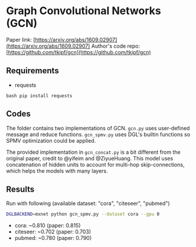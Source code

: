 Graph Convolutional Networks (GCN)
============

Paper link: [https://arxiv.org/abs/1609.02907](https://arxiv.org/abs/1609.02907)
Author's code repo: [https://github.com/tkipf/gcn](https://github.com/tkipf/gcn)

Requirements
------------
- requests

``bash
pip install requests
``

Codes
-----
The folder contains two implementations of GCN. `gcn.py` uses user-defined
message and reduce functions. `gcn_spmv.py` uses DGL's builtin functions so
SPMV optimization could be applied.

The provided implementation in `gcn_concat.py` is a bit different from the
original paper, credit to @yifeim and @ZiyueHuang. This model uses concatenation
of hidden units to account for multi-hop skip-connections, which helps
the models with many layers.

Results
-------
Run with following (available dataset: "cora", "citeseer", "pubmed")
```bash
DGLBACKEND=mxnet python gcn_spmv.py --dataset cora --gpu 0
```

* cora: ~0.810 (paper: 0.815)
* citeseer: ~0.702 (paper: 0.703)
* pubmed: ~0.780 (paper: 0.790)
